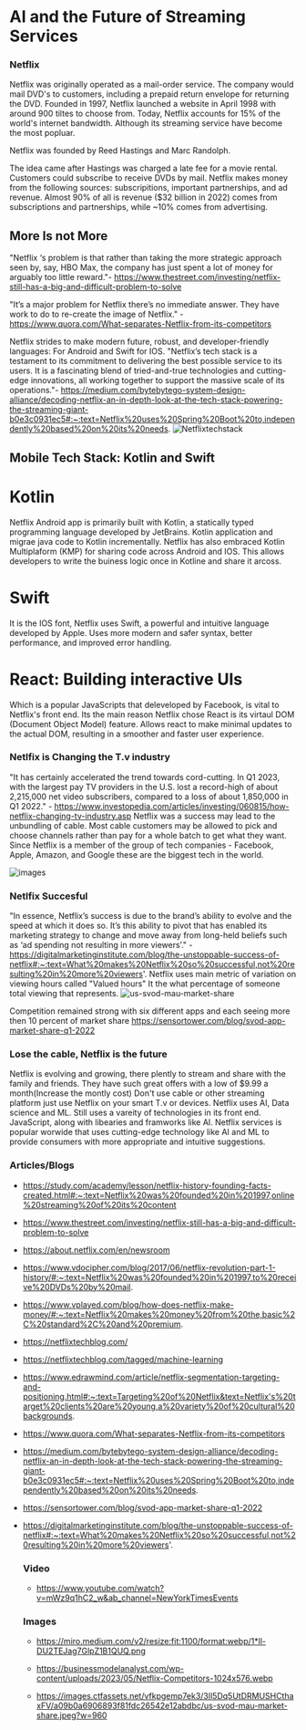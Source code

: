 # AI and the Future of Streaming Services
### Netflix

Netflix was originally operated as a mail-order service. The company would mail DVD's to customers, including a prepaid return envelope for returning the DVD. Founded in 1997, Netflix launched a website in April 1998 with around 900 tiltes to choose from. Today, Netflix accounts for 15% of the world's internet bandwidth. Although its streaming service have become the most popluar.

Netflix was founded by Reed Hastings and Marc Randolph.

The idea came after Hastings was charged a late fee for a movie rental. Customers could subscribe to receive DVDs by mail.
Netflix makes money from the following sources: subscripitions, important partnerships, and ad revenue. Almost 90% of all is revenue ($32 billion in 2022) comes from subscriptions and partnerships, while ~10% comes from advertising.

## More Is not More

 "Netflix ‘s problem is that rather than taking the more strategic approach seen by, say, HBO Max, the company has just spent a lot of money for arguably too little reward."- https://www.thestreet.com/investing/netflix-still-has-a-big-and-difficult-problem-to-solve
 
 "It’s a major problem for Netflix there’s no immediate answer. They have work to do to re-create the image of Netflix." - https://www.quora.com/What-separates-Netflix-from-its-competitors

 Netflix strides to make modern future, robust, and developer-friendly languages: For Android and Swift for IOS. "Netflix’s tech stack is a testament to its commitment to delivering the best possible service to its users. It is a fascinating blend of tried-and-true technologies and cutting-edge innovations, all working together to support the massive scale of its operations."- https://medium.com/bytebytego-system-design-alliance/decoding-netflix-an-in-depth-look-at-the-tech-stack-powering-the-streaming-giant-b0e3c0931ec5#:~:text=Netflix%20uses%20Spring%20Boot%20to,independently%20based%20on%20its%20needs.
![Netflixtechstack](https://github.com/BrentBuda/ai-case-study/assets/56571802/b0b1f05d-601c-4ed4-88be-36c4b16c2300)
## Mobile Tech Stack: Kotlin and Swift
# Kotlin
Netflix Android app is primarily built with Kotlin, a statically typed programming language developed by JetBrains. Kotlin application and migrae java code to Kotlin incrementally. Netflix has also embraced Kotlin Multiplaform (KMP) for sharing code across Android and IOS. This allows developers to write the buiness logic once in Kotline and share it arcoss.
# Swift
It is the IOS font, Netflix uses Swift, a powerful and intuitive language developed by Apple. Uses more modern and safer syntax, better performance, and improved error handling.

# React: Building interactive UIs
Which is a popular JavaScripts that deleveloped by Facebook, is vital to Netflix's front end. Its the main reason Netflix chose React is its virtaul DOM (Document Object Model) feature. Allows react to make minimal updates to the actual DOM, resulting in a smoother and faster user experience.
### Netlfix is Changing the T.v industry
"It has certainly accelerated the trend towards cord-cutting. In Q1 2023, with the largest pay TV providers in the U.S. lost a record-high of about 2,215,000 net video subscribers, compared to a loss of about 1,850,000 in Q1 2022." - https://www.investopedia.com/articles/investing/060815/how-netflix-changing-tv-industry.asp
Netflix was a success may lead to the unbundling of cable. Most cable customers may be allowed to pick and choose channels rather than pay for a whole batch to get what they want.
Since Netflix is a member of the group of tech companies - Facebook, Apple, Amazon, and Google these are the biggest tech in the world.

![images](https://github.com/BrentBuda/ai-case-study/assets/56571802/a6a1a17c-ff13-449b-9bf6-bcfe2f61eda4)

### Netlfix Succesful 
"In essence, Netflix’s success is due to the brand’s ability to evolve and the speed at which it does so. It’s this ability to pivot that has enabled its marketing strategy to change and move away from long-held beliefs such as ‘ad spending not resulting in more viewers’." - https://digitalmarketinginstitute.com/blog/the-unstoppable-success-of-netflix#:~:text=What%20makes%20Netflix%20so%20successful,not%20resulting%20in%20more%20viewers'.
Netflix uses main metric of variation on viewing hours called "Valued hours" It the what percentage of someone total viewing that represents.
![us-svod-mau-market-share](https://github.com/BrentBuda/ai-case-study/assets/56571802/23820a1a-aeff-44cd-920b-7585c03a9c73)

Competition remained strong with six different apps and each seeing more then 10 percent of market share https://sensortower.com/blog/svod-app-market-share-q1-2022

### Lose the cable, Netflix is the future
Netflix is evolving and growing, there plently to stream and share with the family and friends. They have such great offers with a low of $9.99 a month(Increase the montly cost) Don't use cable or other streaming platform just use Netflix on your smart T.v or devices.
Netflix uses AI, Data science and ML. Still uses a vareity of technologies in its front end. JavaScript, along with libearies and framworks like AI.
Netflix services is popular worwide that uses cutting-edge technology like AI and ML to provide consumers with more appropriate and intuitive suggestions.

### Articles/Blogs
* https://study.com/academy/lesson/netflix-history-founding-facts-created.html#:~:text=Netflix%20was%20founded%20in%201997,online%20streaming%20of%20its%20content

* https://www.thestreet.com/investing/netflix-still-has-a-big-and-difficult-problem-to-solve

* https://about.netflix.com/en/newsroom

* https://www.vdocipher.com/blog/2017/06/netflix-revolution-part-1-history/#:~:text=Netflix%20was%20founded%20in%201997,to%20receive%20DVDs%20by%20mail.

* https://www.vplayed.com/blog/how-does-netflix-make-money/#:~:text=Netflix%20makes%20money%20from%20the,basic%2C%20standard%2C%20and%20premium.

* https://netflixtechblog.com/

* https://netflixtechblog.com/tagged/machine-learning

* https://www.edrawmind.com/article/netflix-segmentation-targeting-and-positioning.html#:~:text=Targeting%20of%20Netflix&text=Netflix's%20target%20clients%20are%20young,a%20variety%20of%20cultural%20backgrounds.

* https://www.quora.com/What-separates-Netflix-from-its-competitors

* https://medium.com/bytebytego-system-design-alliance/decoding-netflix-an-in-depth-look-at-the-tech-stack-powering-the-streaming-giant-b0e3c0931ec5#:~:text=Netflix%20uses%20Spring%20Boot%20to,independently%20based%20on%20its%20needs.

* https://sensortower.com/blog/svod-app-market-share-q1-2022

* https://digitalmarketinginstitute.com/blog/the-unstoppable-success-of-netflix#:~:text=What%20makes%20Netflix%20so%20successful,not%20resulting%20in%20more%20viewers'.

  ### Video

  * https://www.youtube.com/watch?v=mWz9q1hC2_w&ab_channel=NewYorkTimesEvents

  ### Images
  * https://miro.medium.com/v2/resize:fit:1100/format:webp/1*ll-DU2TEJag7GlpZ1B1QUQ.png
 
  * https://businessmodelanalyst.com/wp-content/uploads/2023/05/Netflix-Competitors-1024x576.webp
 
  * https://images.ctfassets.net/vfkpgemp7ek3/3Il5Dq5UtDRMUSHCthaxFV/a09b0a6906893f81fdc26542e12abdbc/us-svod-mau-market-share.jpeg?w=960




